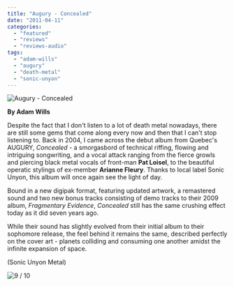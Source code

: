 ```yaml
---
title: "Augury - Concealed"
date: "2011-04-11"
categories: 
  - "featured"
  - "reviews"
  - "reviews-audio"
tags: 
  - "adam-wills"
  - "augury"
  - "death-metal"
  - "sonic-unyon"
---
```


![](http://www.hellbound.ca/wp-content/uploads/2011/04/Augury_Concealed.jpg "Augury - Concealed")

**By Adam Wills**

Despite the fact that I don't listen to a lot of death metal nowadays, there are still some gems that come along every now and then that I can't stop listening to. Back in 2004, I came across the debut album from Quebec's AUGURY, _Concealed_ - a smorgasbord of technical riffing, flowing and intriguing songwriting, and a vocal attack ranging from the fierce growls and piercing black metal vocals of front-man **Pat Loisel**, to the beautiful operatic stylings of ex-member **Arianne Fleury**. Thanks to local label Sonic Unyon, this album will once again see the light of day.

Bound in a new digipak format, featuring updated artwork, a remastered sound and two new bonus tracks consisting of demo tracks to their 2009 album, _Fragmentary Evidence_, _Concealed_ still has the same crushing effect today as it did seven years ago.

While their sound has slightly evolved from their initial album to their sophomore release, the feel behind it remains the same, described perfectly on the cover art - planets colliding and consuming one another amidst the infinite expansion of space.

(Sonic Unyon Metal)

![](http://www.hellbound.ca/wp-content/uploads/2009/05/review9.png "9 / 10")
